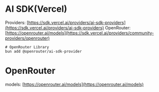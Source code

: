 # AI SDK(Vercel)
Providers: [https://sdk.vercel.ai/providers/ai-sdk-providers](https://sdk.vercel.ai/providers/ai-sdk-providers)
OpenRouter: [https://openrouter.ai/models](https://sdk.vercel.ai/providers/community-providers/openrouter)
```
# OpenRouter Library
bun add @openrouter/ai-sdk-provider
```

# OpenRouter
models: [https://openrouter.ai/models](https://openrouter.ai/models)
